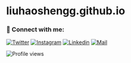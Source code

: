 # liuhaoshengg.github.io
### :link: Connect with me:

[![Twitter](https://img.shields.io/badge/-Twitter-black?style=for-the-badge&logo=twitter)](https://twitter.com/Patil_Aryan_)
[![Instagram](https://img.shields.io/badge/-Instagram-black?style=for-the-badge&logo=instagram)](https://instagram.com/aryan_45910)
[![Linkedin](https://img.shields.io/badge/-LinkedIn-black?style=for-the-badge&logo=Linkedin)](https://www.linkedin.com/in/aryan-patil-390303206)
[![Mail](https://img.shields.io/badge/-Say%20Hi!-black?style=for-the-badge&logo=gmail)](mailto:aryanitinpatil@gmail.com)

[twitter]: https://twitter.com/Patil_Aryan_
[instagram]: https://instagram.com/aryan_45910
[linkedin]: https://www.linkedin.com/in/aryan-patil-390303206
![Profile views](https://gpvc.arturio.dev/AryanP45)
